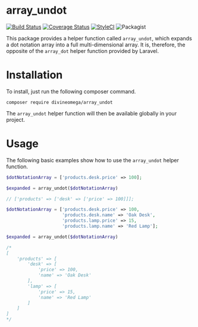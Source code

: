 # array_undot

[![Build Status](https://travis-ci.org/DivineOmega/array_undot.svg?branch=master)](https://travis-ci.org/DivineOmega/array_undot)
[![Coverage Status](https://coveralls.io/repos/github/DivineOmega/array_undot/badge.svg?branch=master)](https://coveralls.io/github/DivineOmega/array_undot?branch=master)
[![StyleCI](https://styleci.io/repos/130364810/shield?branch=master)](https://styleci.io/repos/130364810)
![Packagist](https://img.shields.io/packagist/dt/DivineOmega/array_undot.svg)

This package provides a helper function called `array_undot`, which expands a dot notation array into a full multi-dimensional array. 
It is, therefore, the opposite of the `array_dot` helper function provided by Laravel.

# Installation

To install, just run the following composer command.

```
composer require divineomega/array_undot
```

The `array_undot` helper function will then be available globally in your project.

# Usage

The following basic examples show how to use the `array_undot` helper function.

```php
$dotNotationArray = ['products.desk.price' => 100];

$expanded = array_undot($dotNotationArray)

// ['products' => ['desk' => ['price' => 100]]];
```

```php
$dotNotationArray = ['products.desk.price' => 100, 
                     'products.desk.name' => 'Oak Desk',
                     'products.lamp.price' => 15,
                     'products.lamp.name' => 'Red Lamp'];

$expanded = array_undot($dotNotationArray)

/*
[
    'products' => [
        'desk' => [
            'price' => 100,
            'name' => 'Oak Desk'
        ],
        'lamp' => [
            'price' => 15,
            'name' => 'Red Lamp'
        ]
    ]
]
*/

```
